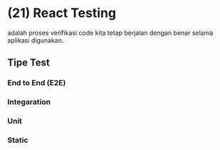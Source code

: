 # (21) React Testing #
adalah proses verifikasi code kita tetap berjalan dengan benar selama aplikasi digunakan.
## Tipe Test ##
### End to End (E2E) ###
### Integaration ###
### Unit ###
### Static ###
